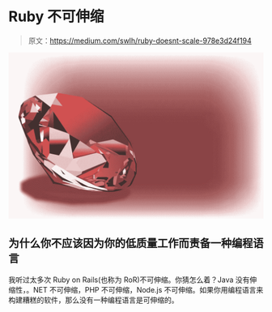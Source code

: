 # Ruby 不可伸缩

> 原文：<https://medium.com/swlh/ruby-doesnt-scale-978e3d24f194>

![](img/6eb8bd52ca1808dff58d466828bed131.png)

## 为什么你不应该因为你的低质量工作而责备一种编程语言

我听过太多次 Ruby on Rails(也称为 RoR)不可伸缩。你猜怎么着？Java 没有伸缩性，。NET 不可伸缩，PHP 不可伸缩，Node.js 不可伸缩。如果你用编程语言来构建糟糕的软件，那么没有一种编程语言是可伸缩的。